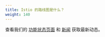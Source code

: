 ```yaml
---
title: Istio 的路线图是什么？
weight: 140
---
```


查看我们的 [功能状态页面](/zh/about/feature-stages/) 和 [新闻](/zh/news) 获取最新动态。
